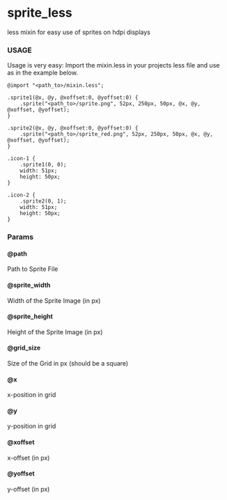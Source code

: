 # sprite_less
less mixin for easy use of sprites on hdpi displays

### USAGE

Usage is very easy:
Import the mixin.less in your projects less file and use as in the example below. 

```less
@import "<path_to>/mixin.less";

.sprite1(@x, @y, @xoffset:0, @yoffset:0) {
    .sprite("<path_to>/sprite.png", 52px, 250px, 50px, @x, @y, @xoffset, @yoffset);
}

.sprite2(@x, @y, @xoffset:0, @yoffset:0) {
    .sprite("<path_to>/sprite_red.png", 52px, 250px, 50px, @x, @y, @xoffset, @yoffset);
}

.icon-1 {
    .sprite1(0, 0);
    width: 51px;
    height: 50px;
}

.icon-2 {
    .sprite2(0, 1);
    width: 51px;
    height: 50px;
}
```


### Params

#### @path
Path to Sprite File

#### @sprite_width
Width of the Sprite Image (in px)

#### @sprite_height
Height of the Sprite Image (in px)

#### @grid_size
Size of the Grid in px (should be a square)

#### @x
x-position in grid

#### @y
y-position in grid

#### @xoffset
x-offset (in px)

#### @yoffset
y-offset (in px)
